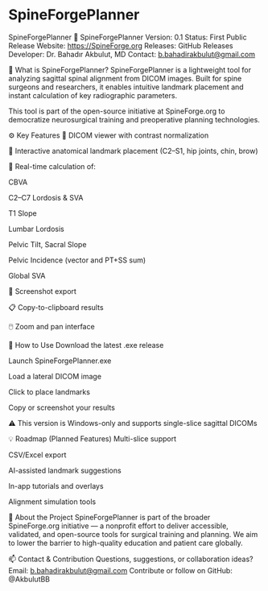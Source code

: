 # SpineForgePlanner
 SpineForgePlanner
🧠 SpineForgePlanner
Version: 0.1
Status: First Public Release
Website: https://SpineForge.org
Releases: GitHub Releases
Developer: Dr. Bahadır Akbulut, MD
Contact: b.bahadirakbulut@gmail.com

📌 What is SpineForgePlanner?
SpineForgePlanner is a lightweight tool for analyzing sagittal spinal alignment from DICOM images. Built for spine surgeons and researchers, it enables intuitive landmark placement and instant calculation of key radiographic parameters.

This tool is part of the open-source initiative at SpineForge.org to democratize neurosurgical training and preoperative planning technologies.

⚙️ Key Features
📁 DICOM viewer with contrast normalization

📍 Interactive anatomical landmark placement (C2–S1, hip joints, chin, brow)

📐 Real-time calculation of:

CBVA

C2–C7 Lordosis & SVA

T1 Slope

Lumbar Lordosis

Pelvic Tilt, Sacral Slope

Pelvic Incidence (vector and PT+SS sum)

Global SVA

📸 Screenshot export

📋 Copy-to-clipboard results

🖱️ Zoom and pan interface

🚀 How to Use
Download the latest .exe release

Launch SpineForgePlanner.exe

Load a lateral DICOM image

Click to place landmarks

Copy or screenshot your results

⚠️ This version is Windows-only and supports single-slice sagittal DICOMs

💡 Roadmap (Planned Features)
Multi-slice support

CSV/Excel export

AI-assisted landmark suggestions

In-app tutorials and overlays

Alignment simulation tools

🧬 About the Project
SpineForgePlanner is part of the broader SpineForge.org initiative — a nonprofit effort to deliver accessible, validated, and open-source tools for surgical training and planning. We aim to lower the barrier to high-quality education and patient care globally.

📫 Contact & Contribution
Questions, suggestions, or collaboration ideas?
Email: b.bahadirakbulut@gmail.com
Contribute or follow on GitHub: @AkbulutBB
